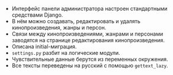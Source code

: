 - Интерфейс панели администратора настроен стандартными средствами Django.
- В нём можно создавать, редактировать и удалять кинопроизведения, жанры и персон.
- Связи между кинопроизведениями, жанрами и персонами заводятся на странице редактирования кинопроизведения.
- Описана initial-миграция.
- `settings.py` разбит на логические модули.
- Чувствительные данные берутся из переменных окружения.
- Все тексты переведены на русский с помощью `gettext_lazy`.

